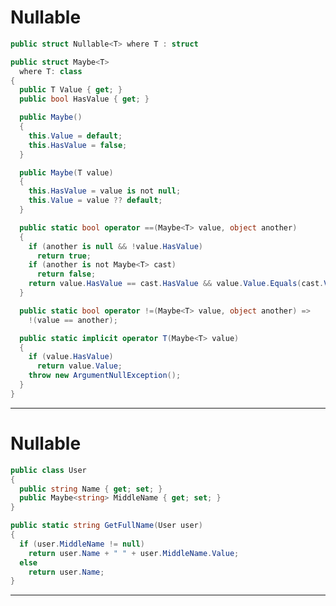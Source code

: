# Nullable

```csharp
public struct Nullable<T> where T : struct
```
<v-click>

<div class="grid grid-cols-[1fr_2fr] gap-4">
<div>

```csharp {all} {lines:true}
public struct Maybe<T>
  where T: class
{
  public T Value { get; }
  public bool HasValue { get; }

  public Maybe()
  {
    this.Value = default;
    this.HasValue = false;
  }

  public Maybe(T value)
  {
    this.HasValue = value is not null;
    this.Value = value ?? default;
  }
```
</div>
<div>

```csharp {all} {lines:true, startLine:17}
  public static bool operator ==(Maybe<T> value, object another)
  {
    if (another is null && !value.HasValue)
      return true;
    if (another is not Maybe<T> cast)
      return false;
    return value.HasValue == cast.HasValue && value.Value.Equals(cast.Value);
  }

  public static bool operator !=(Maybe<T> value, object another) =>
    !(value == another);

  public static implicit operator T(Maybe<T> value)
  {
    if (value.HasValue)
      return value.Value;
    throw new ArgumentNullException();
  }
}
```
</div>
</div>

</v-click>

---

# Nullable


```csharp {all} {lines:true}
public class User
{
  public string Name { get; set; }
  public Maybe<string> MiddleName { get; set; }
}

public static string GetFullName(User user)
{
  if (user.MiddleName != null)
    return user.Name + " " + user.MiddleName.Value;
  else
    return user.Name;
}
```
---
